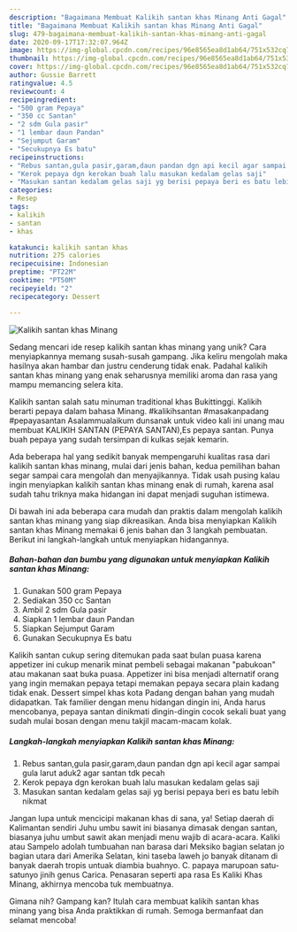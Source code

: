```yaml
---
description: "Bagaimana Membuat Kalikih santan khas Minang Anti Gagal"
title: "Bagaimana Membuat Kalikih santan khas Minang Anti Gagal"
slug: 479-bagaimana-membuat-kalikih-santan-khas-minang-anti-gagal
date: 2020-09-17T17:32:07.964Z
image: https://img-global.cpcdn.com/recipes/96e8565ea8d1ab64/751x532cq70/kalikih-santan-khas-minang-foto-resep-utama.jpg
thumbnail: https://img-global.cpcdn.com/recipes/96e8565ea8d1ab64/751x532cq70/kalikih-santan-khas-minang-foto-resep-utama.jpg
cover: https://img-global.cpcdn.com/recipes/96e8565ea8d1ab64/751x532cq70/kalikih-santan-khas-minang-foto-resep-utama.jpg
author: Gussie Barrett
ratingvalue: 4.5
reviewcount: 4
recipeingredient:
- "500 gram Pepaya"
- "350 cc Santan"
- "2 sdm Gula pasir"
- "1 lembar daun Pandan"
- "Sejumput Garam"
- "Secukupnya Es batu"
recipeinstructions:
- "Rebus santan,gula pasir,garam,daun pandan dgn api kecil agar sampai gula larut aduk2 agar santan tdk pecah"
- "Kerok pepaya dgn kerokan buah lalu masukan kedalam gelas saji"
- "Masukan santan kedalam gelas saji yg berisi pepaya beri es batu lebih nikmat"
categories:
- Resep
tags:
- kalikih
- santan
- khas

katakunci: kalikih santan khas 
nutrition: 275 calories
recipecuisine: Indonesian
preptime: "PT22M"
cooktime: "PT50M"
recipeyield: "2"
recipecategory: Dessert

---
```



![Kalikih santan khas Minang](https://img-global.cpcdn.com/recipes/96e8565ea8d1ab64/751x532cq70/kalikih-santan-khas-minang-foto-resep-utama.jpg)

Sedang mencari ide resep kalikih santan khas minang yang unik? Cara menyiapkannya memang susah-susah gampang. Jika keliru mengolah maka hasilnya akan hambar dan justru cenderung tidak enak. Padahal kalikih santan khas minang yang enak seharusnya memiliki aroma dan rasa yang mampu memancing selera kita.

Kalikih santan salah satu minuman traditional khas Bukittinggi. Kalikih berarti pepaya dalam bahasa Minang. #kalikihsantan #masakanpadang #pepayasantan Asalammualaikum dunsanak untuk video kali ini unang mau membuat KALIKIH SANTAN (PEPAYA SANTAN),Es pepaya santan. Punya buah pepaya yang sudah tersimpan di kulkas sejak kemarin.

Ada beberapa hal yang sedikit banyak mempengaruhi kualitas rasa dari kalikih santan khas minang, mulai dari jenis bahan, kedua pemilihan bahan segar sampai cara mengolah dan menyajikannya. Tidak usah pusing kalau ingin menyiapkan kalikih santan khas minang enak di rumah, karena asal sudah tahu triknya maka hidangan ini dapat menjadi suguhan istimewa.


Di bawah ini ada beberapa cara mudah dan praktis dalam mengolah kalikih santan khas minang yang siap dikreasikan. Anda bisa menyiapkan Kalikih santan khas Minang memakai 6 jenis bahan dan 3 langkah pembuatan. Berikut ini langkah-langkah untuk menyiapkan hidangannya.

<!--inarticleads1-->

##### Bahan-bahan dan bumbu yang digunakan untuk menyiapkan Kalikih santan khas Minang:

1. Gunakan 500 gram Pepaya
1. Sediakan 350 cc Santan
1. Ambil 2 sdm Gula pasir
1. Siapkan 1 lembar daun Pandan
1. Siapkan Sejumput Garam
1. Gunakan Secukupnya Es batu


Kalikih santan cukup sering ditemukan pada saat bulan puasa karena appetizer ini cukup menarik minat pembeli sebagai makanan &#34;pabukoan&#34; atau makanan saat buka puasa. Appetizer ini bisa menjadi alternatif orang yang ingin memakan pepaya tetapi memakan pepaya secara plain kadang tidak enak. Dessert simpel khas kota Padang dengan bahan yang mudah didapatkan. Tak familier dengan menu hidangan dingin ini, Anda harus mencobanya, pepaya santan dinikmati dingin-dingin cocok sekali buat yang sudah mulai bosan dengan menu takjil macam-macam kolak. 

<!--inarticleads2-->

##### Langkah-langkah menyiapkan Kalikih santan khas Minang:

1. Rebus santan,gula pasir,garam,daun pandan dgn api kecil agar sampai gula larut aduk2 agar santan tdk pecah
1. Kerok pepaya dgn kerokan buah lalu masukan kedalam gelas saji
1. Masukan santan kedalam gelas saji yg berisi pepaya beri es batu lebih nikmat


Jangan lupa untuk mencicipi makanan khas di sana, ya! Setiap daerah di Kalimantan sendiri Juhu umbu sawit ini biasanya dimasak dengan santan, biasanya juhu umbut sawit akan menjadi menu wajib di acara-acara. Kaliki atau Sampelo adolah tumbuahan nan barasa dari Meksiko bagian selatan jo bagian utara dari Amerika Selatan, kini taseba laweh jo banyak ditanam di banyak daerah tropis untuak diambia buahnyo. C. papaya marupoan satu-satunyo jinih genus Carica. Penasaran seperti apa rasa Es Kaliki Khas Minang, akhirnya mencoba tuk membuatnya. 

Gimana nih? Gampang kan? Itulah cara membuat kalikih santan khas minang yang bisa Anda praktikkan di rumah. Semoga bermanfaat dan selamat mencoba!
